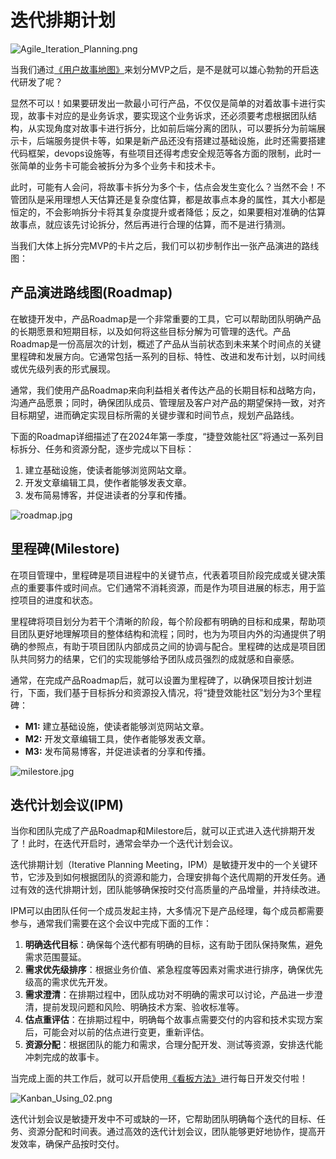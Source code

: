 # 迭代排期计划

![Agile_Iteration_Planning.png](https://s1.locimg.com/2024/09/29/89addef2b972f.png)

当我们通过[《用户故事地图》](https://jade-hub.com/articles?articleId=4.3)来划分MVP之后，是不是就可以雄心勃勃的开启迭代研发了呢？

显然不可以！如果要研发出一款最小可行产品，不仅仅是简单的对着故事卡进行实现，故事卡对应的是业务诉求，要实现这个业务诉求，还必须要考虑根据团队结构，从实现角度对故事卡进行拆分，比如前后端分离的团队，可以要拆分为前端展示卡，后端服务提供卡等，如果是新产品还没有搭建过基础设施，此时还需要搭建代码框架，devops设施等，有些项目还得考虑安全规范等各方面的限制，此时一张简单的业务卡可能会被拆分为多个业务卡和技术卡。

此时，可能有人会问，将故事卡拆分为多个卡，估点会发生变化么？当然不会！不管团队是采用理想人天估算还是复杂度估算，都是故事点本身的属性，其大小都是恒定的，不会影响拆分卡将其复杂度提升或者降低；反之，如果要相对准确的估算故事点，就应该先讨论拆分，然后再进行合理的估算，而不是进行猜测。

当我们大体上拆分完MVP的卡片之后，我们可以初步制作出一张产品演进的路线图：

## 产品演进路线图(Roadmap)

在敏捷开发中，产品Roadmap是一个非常重要的工具，它可以帮助团队明确产品的长期愿景和短期目标，以及如何将这些目标分解为可管理的迭代。产品Roadmap是一份高层次的计划，概述了产品从当前状态到未来某个时间点的关键里程碑和发展方向。它通常包括一系列的目标、特性、改进和发布计划，以时间线或优先级列表的形式展现。

通常，我们使用产品Roadmap来向利益相关者传达产品的长期目标和战略方向，沟通产品愿景；同时，确保团队成员、管理层及客户对产品的期望保持一致，对齐目标期望，进而确定实现目标所需的关键步骤和时间节点，规划产品路线。

下面的Roadmap详细描述了在2024年第一季度，“捷登效能社区”将通过一系列目标拆分、任务和资源分配，逐步完成以下目标：
1. 建立基础设施，使读者能够浏览网站文章。
2. 开发文章编辑工具，使作者能够发表文章。
3. 发布简易博客，并促进读者的分享和传播。

![roadmap.jpg](https://s1.locimg.com/2024/09/30/5c70d03d0d566.jpg)

## 里程碑(Milestore)

在项目管理中，里程碑是项目进程中的关键节点，代表着项目阶段完成或关键决策点的重要事件或时间点。它们通常不消耗资源，而是作为项目进展的标志，用于监控项目的进度和状态。

里程碑将项目划分为若干个清晰的阶段，每个阶段都有明确的目标和成果，帮助项目团队更好地理解项目的整体结构和流程；同时，也为为项目内外的沟通提供了明确的参照点，有助于项目团队内部成员之间的协调与配合。里程碑的达成是项目团队共同努力的结果，它们的实现能够给予团队成员强烈的成就感和自豪感。

通常，在完成产品Roadmap后，就可以设置为里程碑了，以确保项目按计划进行，下面，我们基于目标拆分和资源投入情况，将“捷登效能社区”划分为3个里程碑：
* **M1:** 建立基础设施，使读者能够浏览网站文章。
* **M2:** 开发文章编辑工具，使作者能够发表文章。
* **M3:** 发布简易博客，并促进读者的分享和传播。

![milestore.jpg](https://s1.locimg.com/2024/10/01/8c7fcd0598aa3.jpg)

## 迭代计划会议(IPM)

当你和团队完成了产品Roadmap和Milestore后，就可以正式进入迭代排期开发了！此时，在迭代开启时，通常会举办一个迭代计划会议。

迭代排期计划（Iterative Planning Meeting，IPM）是敏捷开发中的一个关键环节，它涉及到如何根据团队的资源和能力，合理安排每个迭代周期的开发任务。通过有效的迭代排期计划，团队能够确保按时交付高质量的产品增量，并持续改进。

IPM可以由团队任何一个成员发起主持，大多情况下是产品经理，每个成员都需要参与，通常我们需要在这个会议中完成下面的工作：
1. **明确迭代目标**：确保每个迭代都有明确的目标，这有助于团队保持聚焦，避免需求范围蔓延。
2. **需求优先级排序**：根据业务价值、紧急程度等因素对需求进行排序，确保优先级高的需求优先开发。
3. **需求澄清**：在排期过程中，团队成功对不明确的需求可以讨论，产品进一步澄清，提前发现问题和风险、明确技术方案、验收标准等。
4. **估点重评估**：在排期过程中，明确每个故事点需要交付的内容和技术实现方案后，可能会对以前的估点进行变更，重新评估。
5. **资源分配**：根据团队的能力和需求，合理分配开发、测试等资源，安排迭代能冲刺完成的故事卡。

当完成上面的共工作后，就可以开启使用[《看板方法》](https://jade-hub.com/articles?articleId=4.2)进行每日开发交付啦！

![Kanban_Using_02.png](https://0.z.wiki/autoupload/20240803/Fw81/2768X1156/Kanban_Using_02.png)

迭代计划会议是敏捷开发中不可或缺的一环，它帮助团队明确每个迭代的目标、任务、资源分配和时间表。通过高效的迭代计划会议，团队能够更好地协作，提高开发效率，确保产品按时交付。